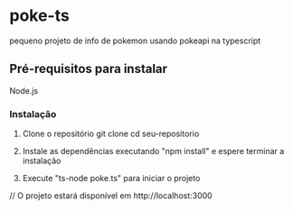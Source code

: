 # poke-ts
pequeno projeto de info de pokemon usando pokeapi na typescript

## Pré-requisitos para instalar

Node.js

### Instalação
1. Clone o repositório
git clone 
cd seu-repositorio

2. Instale as dependências executando "npm install" e espere terminar a instalação

3. Execute "ts-node poke.ts" para iniciar o projeto

// O projeto estará disponível em http://localhost:3000
